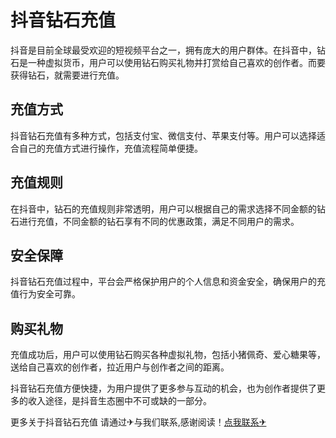 # 抖音钻石充值

抖音是目前全球最受欢迎的短视频平台之一，拥有庞大的用户群体。在抖音中，钻石是一种虚拟货币，用户可以使用钻石购买礼物并打赏给自己喜欢的创作者。而要获得钻石，就需要进行充值。

## 充值方式

抖音钻石充值有多种方式，包括支付宝、微信支付、苹果支付等。用户可以选择适合自己的充值方式进行操作，充值流程简单便捷。

## 充值规则

在抖音中，钻石的充值规则非常透明，用户可以根据自己的需求选择不同金额的钻石进行充值，不同金额的钻石享有不同的优惠政策，满足不同用户的需求。

## 安全保障

抖音钻石充值过程中，平台会严格保护用户的个人信息和资金安全，确保用户的充值行为安全可靠。

## 购买礼物

充值成功后，用户可以使用钻石购买各种虚拟礼物，包括小猪佩奇、爱心糖果等，送给自己喜欢的创作者，拉近用户与创作者之间的距离。

抖音钻石充值方便快捷，为用户提供了更多参与互动的机会，也为创作者提供了更多的收入途径，是抖音生态圈中不可或缺的一部分。

更多关于抖音钻石充值 请通过✈与我们联系,感谢阅读！[点我联系✈](https://wap.k02.cc)